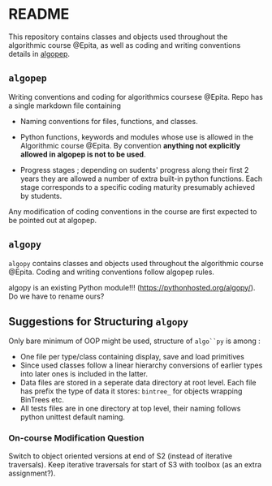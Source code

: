 # README

This repository contains classes and objects used throughout the 
algorithmic course @Epita, as well as coding and writing conventions
details in [algopep](https://github.com/Prepa-Epita-Algo/algopy/blob/master/reading_material/algopep.md).

## `algopep`

Writing conventions and coding for algorithmics coursese @Epita. Repo
has a single markdown file containing

  * Naming conventions for files, functions, and classes.

  * Python functions, keywords and modules whose use is allowed in the
    Algorithmic course @Epita. By convention **anything not explicitly
    allowed in algopep is not to be used**.

  * Progress stages ; depending on sudents' progress along their first
    2 years they are allowed a number of extra built-in python
    functions. Each stage corresponds to a specific coding maturity
    presumably achieved by students.

Any modification of coding conventions in the course are first
expected to be pointed out at algopep. 

## `algopy`

`algopy` contains classes and objects used throughout the algorithmic
course @Epita. Coding and writing conventions follow algopep rules.

algopy is an existing Python module!!! (https://pythonhosted.org/algopy/).
Do we have to rename ours?

## Suggestions for Structuring `algopy`

Only bare minimum of OOP might be used, structure of `algo``py` is among :

- One file per type/class containing display, save and load primitives
- Since used classes follow a linear hierarchy conversions of earlier types
  into later ones is included in the latter.
- Data files are stored in a seperate data directory at root level. Each 
  file has prefix the type of data it stores: `bintree_` for objects 
  wrapping BinTrees etc.
- All tests files are in one directory at top level, their naming follows 
  python unittest default naming.

### On-course Modification Question

Switch to object oriented versions at end of S2 (instead of iterative
traversals).
Keep iterative traversals for start of S3 with toolbox (as an extra
assignment?).
